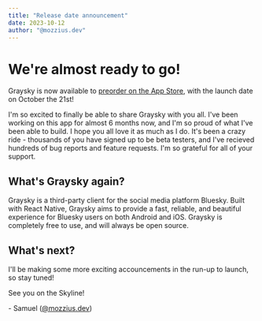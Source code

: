 ```yaml
---
title: "Release date announcement"
date: 2023-10-12
author: "@mozzius.dev"
---
```


# We're almost ready to go!

Graysky is now available to [preorder on the App Store](https://apps.apple.com/gb/app/graysky/id6448234181?platform=iphone), with the launch date on October the 21st!

I'm so excited to finally be able to share Graysky with you all. I've been working on this app for almost 6 months now, and I'm so proud of what I've been able to build. I hope you all love it as much as I do. It's been a crazy ride - thousands of you have signed up to be beta testers, and I've recieved hundreds of bug reports and feature requests. I'm so grateful for all of your support.

## What's Graysky again?

Graysky is a third-party client for the social media platform Bluesky. Built with React Native, Graysky aims to provide a fast, reliable, and beautiful experience for Bluesky users on both Android and iOS. Graysky is completely free to use, and will always be open source.

## What's next?

I'll be making some more exciting accouncements in the run-up to launch, so stay tuned!

See you on the Skyline!

\- Samuel ([@mozzius.dev](https://bsky.app/profile/mozzius.dev))
